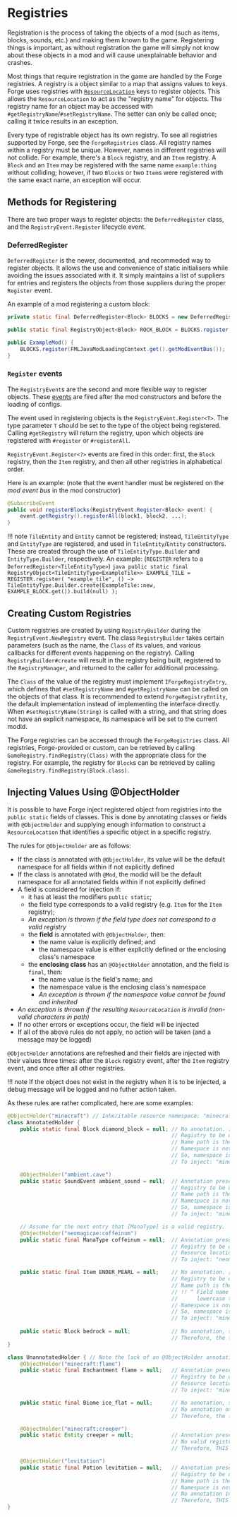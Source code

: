Registries
==========

Registration is the process of taking the objects of a mod (such as items, blocks, sounds, etc.) and making them known to the game. Registering things is important, as without registration the game will simply not know about these objects in a mod and will cause unexplainable behavior and crashes. 

Most things that require registration in the game are handled by the Forge registries. A registry is a object similar to a map that assigns values to keys. Forge uses registries with [`ResourceLocation`][ResourceLocation] keys to register objects. This allows the `ResourceLocation` to act as the "registry name" for objects. The registry name for an object may be accessed with `#getRegistryName`/`#setRegistryName`. The setter can only be called once; calling it twice results in an exception. 

Every type of registrable object has its own registry. To see all registries supported by Forge, see the `ForgeRegistries` class. All registry names within a registry must be unique. However, names in different registries will not collide. For example, there's a `Block` registry, and an `Item` registry. A `Block` and an `Item` may be registered with the same name `example:thing` without colliding; however, if two `Block`s or two `Item`s were registered with the same exact name, an exception will occur.

Methods for Registering
------------------

There are two proper ways to register objects: the `DeferredRegister` class, and the `RegistryEvent.Register` lifecycle event.

### DeferredRegister

`DeferredRegister` is the newer, documented, and recommeded way to register objects. It allows the use and convenience of static initialisers while avoiding the issues associated with it. It simply maintains a list of suppliers for entries and registers the objects from those suppliers during the proper `Register` event.

An example of a mod registering a custom block:

```java
private static final DeferredRegister<Block> BLOCKS = new DeferredRegister<>(ForgeRegistries.BLOCKS, MODID);

public static final RegistryObject<Block> ROCK_BLOCK = BLOCKS.register("rock", () -> new Block(Block.Properties.create(Material.ROCK)));

public ExampleMod() {
	BLOCKS.register(FMLJavaModLoadingContext.get().getModEventBus());
}
```

### `Register` events

The `RegistryEvent`s are the second and more flexible way to register objects. These [events][] are fired after the mod constructors and before the loading of configs.

The event used in registering objects is the `RegistryEvent.Register<T>`. The type parameter `T` should be set to the type of the object being registered. Calling `#getRegistry` will return the registry, upon which objects are registered with `#register` or `#registerAll`. 

`RegistryEvent.Register<?>` events are fired in this order: first, the `Block` registry, then the `Item` registry, and then all other registries in alphabetical order. 

Here is an example: (note that the event handler must be registered on the *mod event bus* in the mod constructor)

```java
@SubscribeEvent
public void registerBlocks(RegistryEvent.Register<Block> event) {
    event.getRegistry().registerAll(block1, block2, ...);
}
```

!!! note
    `TileEntity` and `Entity` cannot be registered; instead, `TileEntityType` and `EntityType` are registered, and used in `TileEntity`/`Entity` constructors. These are created through the use of `TileEntityType.Builder` and `EntityType.Builder`, respectively. An example: (`REGISTER` refers to a `DeferredRegister<TileEntityType>`)
    ```java
    public static final RegistryObject<TileEntityType<ExampleTile>> EXAMPLE_TILE = REGISTER.register(
        "example_tile", () -> TileEntityType.Builder.create(ExampleTile::new, EXAMPLE_BLOCK.get()).build(null)
    );
    ```

Creating Custom Registries
-------------------

Custom registries are created by using `RegistryBuilder` during the `RegistryEvent.NewRegistry` event. The class `RegistryBuilder` takes certain parameters (such as the name, the `Class` of its values, and various callbacks for different events happening on the registry). Calling `RegistryBuilder#create` will result in the registry being built, registered to the `RegistryManager`, and returned to the caller for additional processing.

The `Class` of the value of the registry must implement `IForgeRegistryEntry`, which defines that `#setRegistryName` and `#getRegistryName` can be called on the objects of that class. It is recommended to extend `ForgeRegistryEntity`, the default implementation instead of implementing the interface directly. When `#setRegistryName(String)` is called with a string, and that string does not have an explicit namespace, its namespace will be set to the current modid.

The Forge registries can be accessed through the `ForgeRegistries` class. All registries, Forge-provided or custom, can be retrieved by calling `GameRegistry.findRegistry(Class)` with the appropriate class for the registry. For example, the registry for `Block`s can be retrieved by calling `GameRegistry.findRegistry(Block.class)`.

Injecting Values Using @ObjectHolder
-------------------------------------

It is possible to have Forge inject registered object from registries into the `public static` fields of classes. This is done by annotating classes or fields with `@ObjectHolder` and supplying enough information to construct a `ResourceLocation` that identifies a specific object in a specific registry.

The rules for `@ObjectHolder` are as follows:

  * If the class is annotated with `@ObjectHolder`, its value will be the default namespace for all fields within if not explicitly defined
  * If the class is annotated with `@Mod`, the modid will be the default namespace for all annotated fields within if not explicitly defined
  * A field is considered for injection if:
    * it has at least the modifiers `public static`;
    * the field type corresponds to a valid registry (e.g. `Item` for the `Item` registry);
    * *An exception is thrown if the field type does not correspond to a valid registry*
    * the **field** is annotated with `@ObjectHolder`, then:
        * the name value is explicitly defined; and
        * the namespace value is either explicitly defined or the enclosing class's namespace
    * the **enclosing class** has an `@ObjectHolder` annotation, and the field is `final`, then:
        * the name value is the field's name; and
        * the namespace value is the enclosing class's namespace
        * *An exception is thrown if the namespace value cannot be found and inherited*
  * *An exception is thrown if the resulting `ResourceLocation` is invalid (non-valid characters in path)*
  * If no other errors or exceptions occur, the field will be injected
  * If all of the above rules do not apply, no action will be taken (and a message may be logged)

`@ObjectHolder` annotations are refreshed and their fields are injected with their values three times: after the `Block` registry event, after the `Item` registry event, and once after all other registries. 

!!! note
    If the object does not exist in the registry when it is to be injected, a debug message will be logged and no futher action taken.

As these rules are rather complicated, here are some examples:
```java
@ObjectHolder("minecraft") // Inheritable resource namespace: "minecraft"
class AnnotatedHolder {
    public static final Block diamond_block = null; // No annotation. [public static final] is required.
    												// Registry to be queried is [Block].
    												// Name path is the name of the field: "diamond_block"
    												// Namespace is not explicitly defined.
    												// So, namespace is inherited from class annotation: "minecraft"
    												// To inject: "minecraft:diamond_block" from the [Block] registry  

	@ObjectHolder("ambient.cave")
    public static SoundEvent ambient_sound = null;  // Annotation present. [public static] is required.
    												// Registry to be queried is [SoundEvent].
    												// Name path is the value of the annotation: "ambient.cave"
    												// Namespace is not explicitly defined.
    												// So, namespace is inherited from class annotation: "minecraft"
    												// To inject: "minecraft:ambient.cave" from the [SoundEvent] registry

	// Assume for the next entry that [ManaType] is a valid registry.  		
    @ObjectHolder("neomagicae:coffeinum")
    public static final ManaType coffeinum = null;  // Annotation present. [public static] is required. [final] is optional.
    												// Registry to be queried is [ManaType] (custom registry).
    												// Resource location is explicitly defined: "neomagicae:coffeinum"
    												// To inject: "neomagicae:coffeinum" from the [ManaType] registry 

    public static final Item ENDER_PEARL = null;    // No annotation. [public static final] is required.
    												// Registry to be queried is [Item].
    												// Name path is the name of the field: "ENDER_PEARL" -> "ender_pearl"
    												// !! ^ Field name is valid, because ResourceLocations
    												//      lowercase their values automatically.
    												// Namespace is not explicitly defined.
    												// So, namespace is inherited from class annotation: "minecraft"
    												// To inject: "minecraft:ender_pearl" from the [Item] registry 
    												
    public static Block bedrock = null;             // No annotation, so [public static final] is required.
    												// Therefore, the field is ignored.
}

class UnannotatedHolder { // Note the lack of an @ObjectHolder annotation on this class.
    @ObjectHolder("minecraft:flame")
    public static final Enchantment flame = null;   // Annotation present. [public static] is required. [final] is optional.
    												// Registry to be queried is [Enchantment].
    												// Resource location is explicitly defined: "minecraft:flame"
    												// To inject: "minecraft:flame" from the [Enchantment] registry  

    public static final Biome ice_flat = null;      // No annotation, so [public static final] is required.
    												// No annotation on the enclosing class.
    												// Therefore, the field is ignored.

	@ObjectHolder("minecraft:creeper")
    public static Entity creeper = null; 		    // Annotation present. [public static] is required.
    												// No valid registry exists for [Entity].
    												// Therefore, THIS WILL PRODUCE AN EXCEPTION.

    @ObjectHolder("levitation")
    public static final Potion levitation = null;   // Annotation present. [public static] is required. [final] is optional.
    												// Registry to be queried is [Potion].
    												// Name path is the value of the annotation: "levitation"
    												// Namespace is not explicitly defined.
    												// No annotation in enclosing class.
    												// Therefore, THIS WILL PRODUCE AN EXCEPTION.
}
```

[ResourceLocation]: resources.md#resourcelocation
[events]: ../events/intro.md
